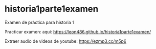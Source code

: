 # historia1parte1examen
Examen de práctica para historia 1

Practicar examen: aqui: https://leon486.github.io/historia1parte1examen/

Extraer audio de videos de youtube: https://ezmp3.cc/m5p6
